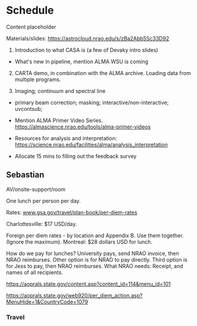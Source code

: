 # Schedule

Content placeholder

Materials/slides: https://astrocloud.nrao.edu/s/zBa2Abb5Sc33D92


1. Introduction to what CASA is (a few of Devaky intro slides)
  * What's new in pipeline, mention ALMA WSU is coming

2. CARTA demo, in combination with the ALMA archive. Loading data from multiple programs.



3. Imaging; continuum and spectral line
* primary beam correction; masking; interactive/non-interactive; uvcontsub;





* Mention ALMA Primer Video Series. https://almascience.nrao.edu/tools/alma-primer-videos

* Resources for analysis and interpretation: https://science.nrao.edu/facilities/alma/analysis_interpretation

* Allocate 15 mins to filling out the feedback survey


## Sebastian

AV/onsite-support/room

One lunch per person per day.

Rates: www.gsa.gov/travel/plan-book/per-diem-rates

Charlottesville: $17 USD/day.

Foreign per diem rates - by location and Appendix B. Use them together. (Ignore the maximum).
Montreal: $28 dollars USD for lunch.

How do we pay for lunches? University pays, send NRAO invoice, then NRAO reimburses. Other option is for NRAO to pay directly. Third option is for Jess to pay, then NRAO reimburses.
What NRAO needs: Receipt, and names of all recipients.

https://aoprals.state.gov/content.asp?content_id=114&menu_id=101

https://aoprals.state.gov/web920/per_diem_action.asp?MenuHide=1&CountryCode=1079

### Travel
